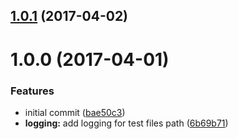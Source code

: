 <a name="1.0.1"></a>
## [1.0.1](https://github.com/thetutlage/japa-cli/compare/v1.0.0...v1.0.1) (2017-04-02)



<a name="1.0.0"></a>
# 1.0.0 (2017-04-01)


### Features

* initial commit ([bae50c3](https://github.com/thetutlage/japa-cli/commit/bae50c3))
* **logging:** add logging for test files path ([6b69b71](https://github.com/thetutlage/japa-cli/commit/6b69b71))

